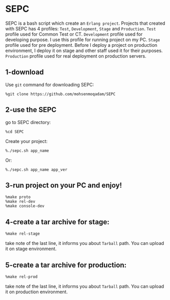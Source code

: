 SEPC
=====
SEPC is a bash script which create an `Erlang project`.
Projects that created with SEPC has 4 profiles: `Test`, `Development`, `Stage` and `Production`.
`Test` profile used for Common Test or CT.
`Development` profile used for developing purpose. I use this profile for running project on my PC.
`Stage` profile used for pre deployment. Before I deploy a project on production environment, I deploy it on stage and other staff used it for their purposes.
`Production` profile used for real deployment on production servers.

1-download
-----
Use `git` command for downloading SEPC:

	%git clone https://github.com/mohsenmoqadam/SEPC

2-use the SEPC
-----
go to SEPC directory:

	%cd SEPC
Create your project:

	%./sepc.sh app_name
Or: 

	%./sepc.sh app_name app_ver

3-run project on your PC and enjoy!
-----

	%make proto
	%make rel-dev
	%make console-dev

4-create a tar archive for stage:
-----
	%make rel-stage
take note of the last line, it informs you about `Tarball` path.
You can upload it on stage environment.

5-create a tar archive for production:
-----
	%make rel-prod
take note of the last line, it informs you about `Tarball` path.
You can upload it on production environment.

